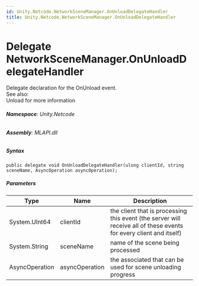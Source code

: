 ```yaml
---
id: Unity.Netcode.NetworkSceneManager.OnUnloadDelegateHandler
title: Unity.Netcode.NetworkSceneManager.OnUnloadDelegateHandler
---
```


# Delegate NetworkSceneManager.OnUnloadDelegateHandler


Delegate declaration for the OnUnload event.  
See also:  
Unload for more information






###### **Namespace**: Unity.Netcode

###### **Assembly**: MLAPI.dll

##### Syntax


``` lang-csharp
public delegate void OnUnloadDelegateHandler(ulong clientId, string sceneName, AsyncOperation asyncOperation);
```



##### Parameters

| Type           | Name           | Description                                                                                                        |
|----------------|----------------|--------------------------------------------------------------------------------------------------------------------|
| System.UInt64  | clientId       | the client that is processing this event (the server will receive all of these events for every client and itself) |
| System.String  | sceneName      | name of the scene being processed                                                                                  |
| AsyncOperation | asyncOperation | the associated that can be used for scene unloading progress                                                       |



